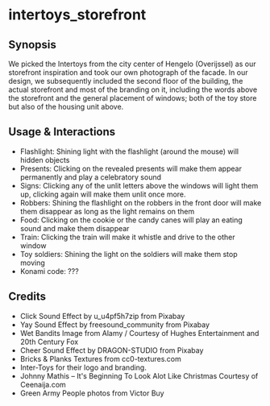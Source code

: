 # intertoys_storefront

## Synopsis
We picked the Intertoys from the city center of Hengelo (Overijssel) as our storefront inspiration and took our own photograph of the facade. In our design, we subsequently included the second floor of the building, the actual storefront and most of the branding on it, including the words above the storefront and the general placement of windows; both of the toy store but also of the housing unit above.

## Usage & Interactions
- Flashlight: Shining light with the flashlight (around the mouse) will hidden objects
- Presents: Clicking on the revealed presents will make them appear permanently and play a celebratory sound
- Signs: Clicking any of the unlit letters above the windows will light them up, clicking again will make them unlit once more.
- Robbers: Shining the flashlight on the robbers in the front door will make them disappear as long as the light remains on them
- Food: Clicking on the cookie or the candy canes will play an eating sound and make them disappear
- Train: Clicking the train will make it whistle and drive to the other window
- Toy soldiers: Shining the light on the soldiers will make them stop moving
- Konami code: ???

## Credits
- Click Sound Effect by u_u4pf5h7zip from Pixabay
- Yay Sound Effect by freesound_community from Pixabay
- Wet Bandits Image from Alamy / Courtesy of Hughes Entertainment and 20th Century Fox
- Cheer Sound Effect by DRAGON-STUDIO from Pixabay
- Bricks & Planks Textures from cc0-textures.com
- Inter-Toys for their logo and branding.
- Johnny Mathis – It's Beginning To Look Alot Like Christmas Courtesy of Ceenaija.com
- Green Army People photos from Victor Buy
